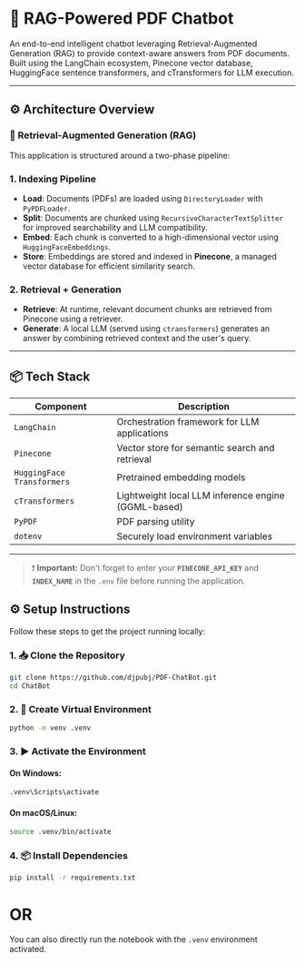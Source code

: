 # 📄 RAG-Powered PDF Chatbot

An end-to-end intelligent chatbot leveraging Retrieval-Augmented Generation (RAG) to provide context-aware answers from PDF documents. Built using the LangChain ecosystem, Pinecone vector database, HuggingFace sentence transformers, and cTransformers for LLM execution.

---

## ⚙️ Architecture Overview

### 🧠 Retrieval-Augmented Generation (RAG)

This application is structured around a two-phase pipeline:

### 1. Indexing Pipeline

- **Load**: Documents (PDFs) are loaded using `DirectoryLoader` with `PyPDFLoader`.
- **Split**: Documents are chunked using `RecursiveCharacterTextSplitter` for improved searchability and LLM compatibility.
- **Embed**: Each chunk is converted to a high-dimensional vector using `HuggingFaceEmbeddings`.
- **Store**: Embeddings are stored and indexed in **Pinecone**, a managed vector database for efficient similarity search.

### 2. Retrieval + Generation

- **Retrieve**: At runtime, relevant document chunks are retrieved from Pinecone using a retriever.
- **Generate**: A local LLM (served using `ctransformers`) generates an answer by combining retrieved context and the user's query.

---

## 📦 Tech Stack

| Component              | Description                                            |
|------------------------|--------------------------------------------------------|
| `LangChain`            | Orchestration framework for LLM applications           |
| `Pinecone`             | Vector store for semantic search and retrieval         |
| `HuggingFace Transformers` | Pretrained embedding models                        |
| `cTransformers`        | Lightweight local LLM inference engine (GGML-based)    |
| `PyPDF`                | PDF parsing utility                                    |
| `dotenv`               | Securely load environment variables                    |

---


> ❗ **Important:** Don't forget to enter your **`PINECONE_API_KEY`** and **`INDEX_NAME`** in the `.env` file before running the application.

## ⚙️ Setup Instructions

Follow these steps to get the project running locally:

### 1. 📥 Clone the Repository

```bash
git clone https://github.com/djpubj/PDF-ChatBot.git
cd ChatBot
```

### 2. 🧪 Create Virtual Environment
```bash
python -m venv .venv
```

### 3. ▶️ Activate the Environment
#### On Windows:
```bash
.venv\Scripts\activate
```
#### On macOS/Linux:
```bash
source .venv/bin/activate
```
### 4. 📦 Install Dependencies
```bash
pip install -r requirements.txt
```

# OR
You can also directly run the notebook with the `.venv` environment activated.
